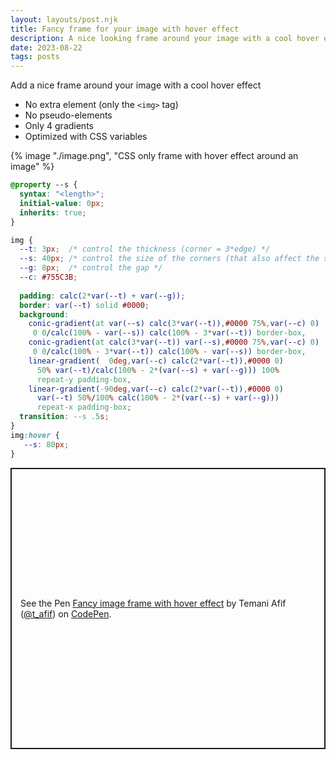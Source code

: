 ```yaml
---
layout: layouts/post.njk
title: Fancy frame for your image with hover effect
description: A nice looking frame around your image with a cool hover effect
date: 2023-08-22
tags: posts
---
```


Add a nice frame around your image with a cool hover effect
* No extra element (only the `<img>` tag)
* No pseudo-elements
* Only 4 gradients
* Optimized with CSS variables


{% image "./image.png", "CSS only frame with hover effect around an image" %}

```css
@property --s {
  syntax: "<length>";
  initial-value: 0px;
  inherits: true;
}

img {
  --t: 3px;  /* control the thickness (corner = 3*edge) */
  --s: 40px; /* control the size of the corners (that also affect the size of the edges) */
  --g: 8px;  /* control the gap */
  --c: #755C3B;
  
  padding: calc(2*var(--t) + var(--g));
  border: var(--t) solid #0000;
  background:
    conic-gradient(at var(--s) calc(3*var(--t)),#0000 75%,var(--c) 0)
     0 0/calc(100% - var(--s)) calc(100% - 3*var(--t)) border-box,
    conic-gradient(at calc(3*var(--t)) var(--s),#0000 75%,var(--c) 0)
     0 0/calc(100% - 3*var(--t)) calc(100% - var(--s)) border-box,
    linear-gradient(  0deg,var(--c) calc(2*var(--t)),#0000 0) 
      50% var(--t)/calc(100% - 2*(var(--s) + var(--g))) 100% 
      repeat-y padding-box,
    linear-gradient(-90deg,var(--c) calc(2*var(--t)),#0000 0) 
      var(--t) 50%/100% calc(100% - 2*(var(--s) + var(--g))) 
      repeat-x padding-box;
  transition: --s .5s;
}
img:hover {
   --s: 80px;
}
```

<p class="codepen" data-height="450" data-default-tab="result" data-slug-hash="XWoJRLr" data-preview="true" data-user="t_afif" style="height: 450px; box-sizing: border-box; display: flex; align-items: center; justify-content: center; border: 2px solid; margin: 1em 0; padding: 1em;">
  <span>See the Pen <a href="https://codepen.io/t_afif/pen/XWoJRLr">
  Fancy image frame with hover effect</a> by Temani Afif (<a href="https://codepen.io/t_afif">@t_afif</a>)
  on <a href="https://codepen.io">CodePen</a>.</span>
</p>
<script async src="https://cpwebassets.codepen.io/assets/embed/ei.js"></script>